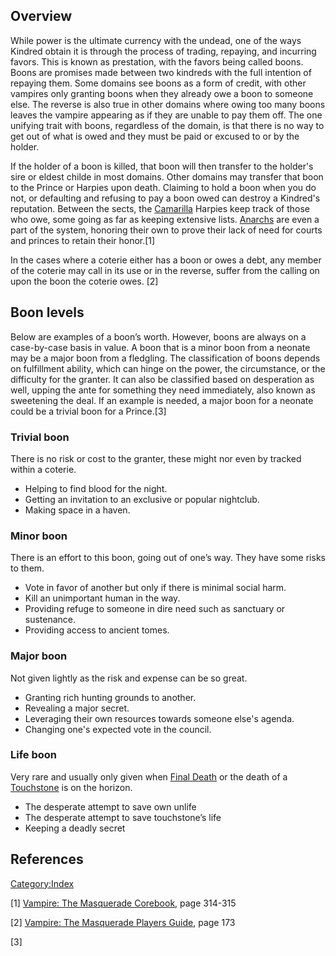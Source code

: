 ## Overview

While power is the ultimate currency with the undead, one of the ways
Kindred obtain it is through the process of trading, repaying, and
incurring favors. This is known as prestation, with the favors being
called boons. Boons are promises made between two kindreds with the full
intention of repaying them. Some domains see boons as a form of credit,
with other vampires only granting boons when they already owe a boon to
someone else. The reverse is also true in other domains where owing too
many boons leaves the vampire appearing as if they are unable to pay
them off. The one unifying trait with boons, regardless of the domain,
is that there is no way to get out of what is owed and they must be paid
or excused to or by the holder.

If the holder of a boon is killed, that boon will then transfer to the
holder's sire or eldest childe in most domains. Other domains may
transfer that boon to the Prince or Harpies upon death. Claiming to hold
a boon when you do not, or defaulting and refusing to pay a boon owed
can destroy a Kindred's reputation. Between the sects, the
[Camarilla](./camarilla.md)
Harpies keep track of those who owe, some going as far as keeping
extensive lists.
[Anarchs](./anarch.md) are even a
part of the system, honoring their own to prove their lack of need for
courts and princes to retain their honor.[1]

In the cases where a coterie either has a boon or owes a debt, any
member of the coterie may call in its use or in the reverse, suffer from
the calling on upon the boon the coterie owes. [2]

## Boon levels

Below are examples of a boon’s worth. However, boons are always on a
case-by-case basis in value. A boon that is a minor boon from a neonate
may be a major boon from a fledgling. The classification of boons
depends on fulfillment ability, which can hinge on the power, the
circumstance, or the difficulty for the granter. It can also be
classified based on desperation as well, upping the ante for something
they need immediately, also known as sweetening the deal. If an example
is needed, a major boon for a neonate could be a trivial boon for a
Prince.[3]

### Trivial boon

There is no risk or cost to the granter, these might nor even by tracked
within a coterie.

- Helping to find blood for the night.
- Getting an invitation to an exclusive or popular nightclub.
- Making space in a haven.

### Minor boon

There is an effort to this boon, going out of one’s way. They have some
risks to them.

- Vote in favor of another but only if there is minimal social harm.
- Kill an unimportant human in the way.
- Providing refuge to someone in dire need such as sanctuary or
  sustenance.
- Providing access to ancient tomes.

### Major boon

Not given lightly as the risk and expense can be so great.

- Granting rich hunting grounds to another.
- Revealing a major secret.
- Leveraging their own resources towards someone else's agenda.
- Changing one's expected vote in the council.

### Life boon

Very rare and usually only given when
[Final Death](./final_death.md) or the death of a
<a href="Touchstone" class="wikilink" title="Touchstone">Touchstone</a>
is on the horizon.

- The desperate attempt to save own unlife
- The desperate attempt to save touchstone’s life
- Keeping a deadly secret

## References

<a href="Category:Index" class="wikilink"
title="Category:Index">Category:Index</a>

[1] <a href="Vampire:_The_Masquerade_Corebook" class="wikilink"
title="Vampire: The Masquerade Corebook">Vampire: The Masquerade
Corebook</a>, page 314-315

[2] <a href="Vampire:_The_Masquerade_Players_Guide" class="wikilink"
title="Vampire: The Masquerade Players Guide">Vampire: The Masquerade
Players Guide</a>, page 173

[3]
